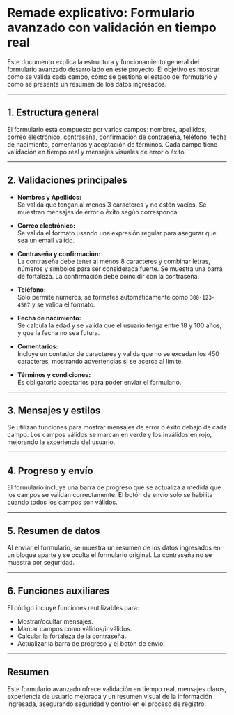 # Remade explicativo: Formulario avanzado con validación en tiempo real

Este documento explica la estructura y funcionamiento general del formulario avanzado desarrollado en este proyecto. El objetivo es mostrar cómo se valida cada campo, cómo se gestiona el estado del formulario y cómo se presenta un resumen de los datos ingresados.

---

## 1. Estructura general

El formulario está compuesto por varios campos: nombres, apellidos, correo electrónico, contraseña, confirmación de contraseña, teléfono, fecha de nacimiento, comentarios y aceptación de términos. Cada campo tiene validación en tiempo real y mensajes visuales de error o éxito.

---

## 2. Validaciones principales

- **Nombres y Apellidos:**  
  Se valida que tengan al menos 3 caracteres y no estén vacíos. Se muestran mensajes de error o éxito según corresponda.

- **Correo electrónico:**  
  Se valida el formato usando una expresión regular para asegurar que sea un email válido.

- **Contraseña y confirmación:**  
  La contraseña debe tener al menos 8 caracteres y combinar letras, números y símbolos para ser considerada fuerte. Se muestra una barra de fortaleza. La confirmación debe coincidir con la contraseña.

- **Teléfono:**  
  Solo permite números, se formatea automáticamente como `300-123-4567` y se valida el formato.

- **Fecha de nacimiento:**  
  Se calcula la edad y se valida que el usuario tenga entre 18 y 100 años, y que la fecha no sea futura.

- **Comentarios:**  
  Incluye un contador de caracteres y valida que no se excedan los 450 caracteres, mostrando advertencias si se acerca al límite.

- **Términos y condiciones:**  
  Es obligatorio aceptarlos para poder enviar el formulario.

---

## 3. Mensajes y estilos

Se utilizan funciones para mostrar mensajes de error o éxito debajo de cada campo. Los campos válidos se marcan en verde y los inválidos en rojo, mejorando la experiencia del usuario.

---

## 4. Progreso y envío

El formulario incluye una barra de progreso que se actualiza a medida que los campos se validan correctamente. El botón de envío solo se habilita cuando todos los campos son válidos.

---

## 5. Resumen de datos

Al enviar el formulario, se muestra un resumen de los datos ingresados en un bloque aparte y se oculta el formulario original. La contraseña no se muestra por seguridad.

---

## 6. Funciones auxiliares

El código incluye funciones reutilizables para:
- Mostrar/ocultar mensajes.
- Marcar campos como válidos/inválidos.
- Calcular la fortaleza de la contraseña.
- Actualizar la barra de progreso y el botón de envío.

---

## Resumen

Este formulario avanzado ofrece validación en tiempo real, mensajes claros, experiencia de usuario mejorada y un resumen visual de la información ingresada, asegurando seguridad y control en el proceso de registro.
